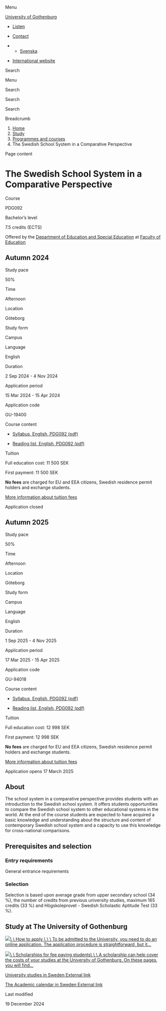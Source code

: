Menu

[University of Gothenburg](/en)

- [Listen](//app-eu.readspeaker.com/cgi-bin/rsent?customerid=9467&lang=en_uk&readclass=region--content&url=https%3A%2F%2Fwww.gu.se%2Fen%2Fstudy-gothenburg%2Fthe-swedish-school-system-in-a-comparative-perspective-pdg092 "Listen with ReadSpeaker")

- [Contact](/en/contact)

- - [Svenska](/studera/hitta-utbildning/det-svenska-skolsystemet-i-ett-komparativt-perspektiv-pdg092)
- [International website](/en/study-gothenburg/the-swedish-school-system-in-a-comparative-perspective-pdg092)

Search


Menu


Search


Search

Search

Breadcrumb

1. [Home](/en)
2. [Study](/en/study-in-gothenburg)
3. [Programmes and courses](/en/study-in-gothenburg/study-options)
4. The Swedish School System in a Comparative Perspective


Page content

# The Swedish School System in a Comparative Perspective

Course


PDG092


Bachelor’s level



7.5 credits (ECTS)



Offered by the
[Department of Education and Special Education](https://www.gu.se/en/education-special-education)
at
[Faculty of Education](https://www.gu.se/en/learning-leadership-health)

## Autumn 2024

Study pace


50%

Time


Afternoon

Location


Göteborg

Study form


Campus

Language


English

Duration


2 Sep 2024
\- 4 Nov 2024

Application period


15 Mar 2024
\- 15 Apr 2024

Application code


GU-19400

Course content


- [Syllabus, English, PDG092 (pdf)](https://kursplaner.gu.se/pdf/kurs/en/PDG092)


- [Reading list, English, PDG092 (pdf)](https://kursplaner.gu.se/english/PDG092_Litteratur_28634_H20.pdf)


Tuition


Full education cost: 11 500 SEK

First payment: 11 500 SEK

**No fees** are charged for EU and EEA citizens, Swedish residence permit holders and exchange students.

[More information about tuition fees](https://www.gu.se/en/study-in-gothenburg/apply/tuition-fees)

Application closed


## Autumn 2025

Study pace


50%

Time


Afternoon

Location


Göteborg

Study form


Campus

Language


English

Duration


1 Sep 2025
\- 4 Nov 2025

Application period


17 Mar 2025
\- 15 Apr 2025

Application code


GU-94018

Course content


- [Syllabus, English, PDG092 (pdf)](https://kursplaner.gu.se/pdf/kurs/en/PDG092)


- [Reading list, English, PDG092 (pdf)](https://kursplaner.gu.se/english/PDG092_Litteratur_28634_H20.pdf)


Tuition


Full education cost: 12 998 SEK

First payment: 12 998 SEK

**No fees** are charged for EU and EEA citizens, Swedish residence permit holders and exchange students.

[More information about tuition fees](https://www.gu.se/en/study-in-gothenburg/apply/tuition-fees)

Application opens 17 March 2025


## About

The school system in a comparative perspective provides students with an introduction to the Swedish school system. It offers students opportunities to compare the Swedish school system to other educational systems in the world. At the end of the course students are expected to have acquired a basic knowledge and understanding about the structure and content of contemporary Swedish school system and a capacity to use this knowledge for cross-national comparisons.

## Prerequisites and selection

### Entry requirements

General entrance requirements

### Selection

Selection is based upon average grade from upper secondary school (34 %), the number of credits from previous university studies, maximum 165 credits (33 %) and Högskoleprovet - Swedish Scholastic Aptitude Test (33 %).

## Study at The University of Gothenburg

[![](/sites/default/files/dynamic-image/dynamic_image_2188_218/public/2020-03/cytonn-photography-ZJEKICY5EXY-unsplash.jpg?media_id=2553&width=1904&height=208)\\
\\
How to apply \\
\\
\\
To be admitted to the University, you need to do an online application. The application procedure is straightforward, but it…](/en/study-in-gothenburg/apply)

[![](/sites/default/files/dynamic-image/dynamic_image_2188_218/public/2024-01/GU-7.jpg?media_id=95188&width=1904&height=208)\\
\\
Scholarships for fee paying students\\
\\
\\
A scholarship can help cover the costs of your studies at the University of Gothenburg. On these pages, you will find…](/en/study-in-gothenburg/apply/scholarships-for-fee-paying-students)

[University studies in Sweden External link](https://www.gu.se/en/study-in-gothenburg/before-you-arrive/university-studies-in-sweden "External link")

[The Academic calendar in Sweden External link](https://www.gu.se/en/study-in-gothenburg/when-you-are-here/academic-calendar "External link")

Last modified


19 December 2024